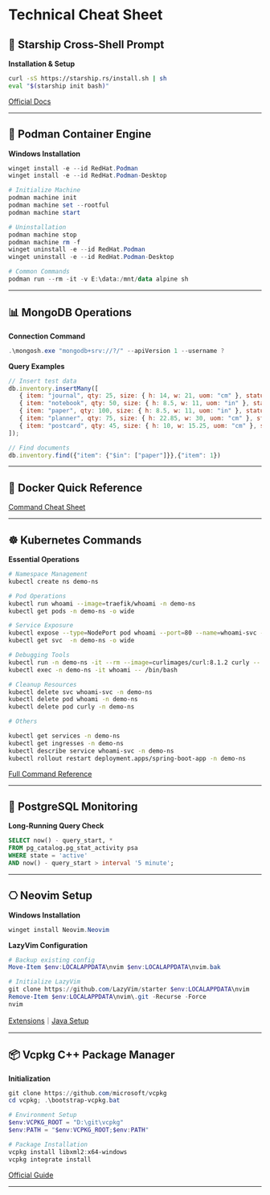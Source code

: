 
# Technical Cheat Sheet

## 🌟 Starship Cross-Shell Prompt
**Installation & Setup**
```bash
curl -sS https://starship.rs/install.sh | sh
eval "$(starship init bash)"
```
[Official Docs](https://github.com/starship/starship?tab=readme-ov-file)

---

## 🐳 Podman Container Engine
**Windows Installation**
```powershell
winget install -e --id RedHat.Podman
winget install -e --id RedHat.Podman-Desktop 

# Initialize Machine
podman machine init 
podman machine set --rootful
podman machine start

# Uninstallation
podman machine stop
podman machine rm -f
winget uninstall -e --id RedHat.Podman
winget uninstall -e --id RedHat.Podman-Desktop

# Common Commands
podman run --rm -it -v E:\data:/mnt/data alpine sh
```

---

## 📊 MongoDB Operations
**Connection Command**
```powershell
.\mongosh.exe "mongodb+srv://?/" --apiVersion 1 --username ?
```

**Query Examples**
```javascript
// Insert test data
db.inventory.insertMany([
   { item: "journal", qty: 25, size: { h: 14, w: 21, uom: "cm" }, status: "A" },
   { item: "notebook", qty: 50, size: { h: 8.5, w: 11, uom: "in" }, status: "A" },
   { item: "paper", qty: 100, size: { h: 8.5, w: 11, uom: "in" }, status: "D" },
   { item: "planner", qty: 75, size: { h: 22.85, w: 30, uom: "cm" }, status: "D" },
   { item: "postcard", qty: 45, size: { h: 10, w: 15.25, uom: "cm" }, status: "A" }
]);

// Find documents
db.inventory.find({"item": {"$in": ["paper"]}},{"item": 1})
```

---

## 🐋 Docker Quick Reference
[Command Cheat Sheet](https://cheat.sh/docker)

---

## ☸️ Kubernetes Commands
**Essential Operations**
```bash
# Namespace Management
kubectl create ns demo-ns

# Pod Operations
kubectl run whoami --image=traefik/whoami -n demo-ns
kubectl get pods -n demo-ns -o wide

# Service Exposure
kubectl expose --type=NodePort pod whoami --port=80 --name=whoami-svc -n demo-ns
kubectl get svc  -n demo-ns -o wide

# Debugging Tools
kubectl run -n demo-ns -it --rm --image=curlimages/curl:8.1.2 curly -- /bin/sh
kubectl exec -n demo-ns -it whoami -- /bin/bash

# Cleanup Resources
kubectl delete svc whoami-svc -n demo-ns
kubectl delete pod whoami -n demo-ns
kubectl delete pod curly -n demo-ns

# Others

kubectl get services -n demo-ns
kubectl get ingresses -n demo-ns
kubectl describe service whoami-svc -n demo-ns
kubectl rollout restart deployment.apps/spring-boot-app -n demo-ns
```
[Full Command Reference](https://kubernetes.io/docs/reference/generated/kubectl/kubectl-commands)

---

## 🐘 PostgreSQL Monitoring
**Long-Running Query Check**
```sql
SELECT now() - query_start, * 
FROM pg_catalog.pg_stat_activity psa 
WHERE state = 'active'
AND now() - query_start > interval '5 minute';
```

---

## ⎔ Neovim Setup
**Windows Installation**
```powershell
winget install Neovim.Neovim
```

**LazyVim Configuration**
```powershell
# Backup existing config
Move-Item $env:LOCALAPPDATA\nvim $env:LOCALAPPDATA\nvim.bak

# Initialize LazyVim
git clone https://github.com/LazyVim/starter $env:LOCALAPPDATA\nvim
Remove-Item $env:LOCALAPPDATA\nvim\.git -Recurse -Force
nvim
```
[Extensions](https://www.lazyvim.org/extras)｜[Java Setup](https://github.com/nvim-java/nvim-java/wiki/Lazyvim)

---

## 📦 Vcpkg C++ Package Manager
**Initialization**
```powershell
git clone https://github.com/microsoft/vcpkg
cd vcpkg; .\bootstrap-vcpkg.bat

# Environment Setup
$env:VCPKG_ROOT = "D:\git\vcpkg"
$env:PATH = "$env:VCPKG_ROOT;$env:PATH"

# Package Installation
vcpkg install libxml2:x64-windows
vcpkg integrate install
```
[Official Guide](https://learn.microsoft.com/en-us/vcpkg/get_started/get-started?pivots=shell-powershell)

---
